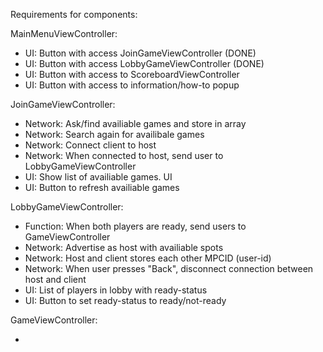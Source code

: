 Requirements for components:

MainMenuViewController:

- UI: Button with access JoinGameViewController (DONE)
- UI: Button with access LobbyGameViewController (DONE)
- UI: Button with access to ScoreboardViewController
- UI: Button with access to information/how-to popup

JoinGameViewController:

- Network: Ask/find availiable games and store in array
- Network: Search again for availibale games
- Network: Connect client to host
- Network: When connected to host, send user to LobbyGameViewController
- UI: Show list of availiable games. UI
- UI: Button to refresh availiable games


LobbyGameViewController:

- Function: When both players are ready, send users to GameViewController
- Network: Advertise as host with availiable spots
- Network: Host and client stores each other MPCID (user-id)
- Network: When user presses "Back", disconnect connection between host and client
- UI: List of players in lobby with ready-status
- UI: Button to set ready-status to ready/not-ready

GameViewController:

-
